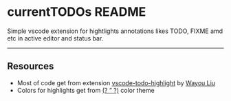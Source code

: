# currentTODOs README

Simple vscode extension for hightlights annotations likes TODO, FIXME amd etc in active editor and status bar.

-----------------------------------------------------------------------------------------------------------

## Resources
* Most of code get from extension [vscode-todo-highlight](https://github.com/wayou/vscode-todo-highlight) by [Wayou Liu](https://github.com/wayou)
* Colors for highlights get from [(? ” ?)](http://www.colourlovers.com/palette/848743/(_%E2%80%9D_)) color theme
